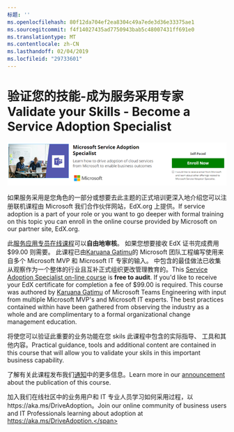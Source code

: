 ```yaml
---
标题: ''
ms.openlocfilehash: 80f12da704ef2ea8304c49a7ede3d36e33375ae1
ms.sourcegitcommit: f4f14027435ad7750943bab5c48007431ff691e0
ms.translationtype: MT
ms.contentlocale: zh-CN
ms.lasthandoff: 02/04/2019
ms.locfileid: "29733601"
---
```

# <a name="validate-your-skills---become-a-service-adoption-specialist"></a><span data-ttu-id="fcc8f-102">验证您的技能-成为服务采用专家</span><span class="sxs-lookup"><span data-stu-id="fcc8f-102">Validate your Skills - Become a Service Adoption Specialist</span></span>

![服务应用专员课程 （英文)](media/champs_sascourse.png)

<span data-ttu-id="fcc8f-104">如果服务采用是您角色的一部分或想要去此主题的正式培训更深入地介绍您可以注册联机课程由 Microsoft 我们合作伙伴网站，EdX.org 上提供。</span><span class="sxs-lookup"><span data-stu-id="fcc8f-104">If service adoption is a part of your role or you want to go deeper with formal training on this topic you can enroll in the online course provided by Microsoft on our partner site, EdX.org.</span></span> 

<span data-ttu-id="fcc8f-p101">此[服务应用专员在线课程](https://aka.ms/AdoptionCert)可以**自由地审核**。 如果您想要接收 EdX 证书完成费用 $99.00 则需要。 此课程已由[Karuana Gatimu](https://linkedin.com/in/karuanagatimu)的 Microsoft 团队工程编写使用来自多个 Microsoft MVP 和 Microsoft IT 专家的输入。 中包含的最佳做法已收集从观察作为一个整体的行业且互补正式组织更改管理教育的。</span><span class="sxs-lookup"><span data-stu-id="fcc8f-p101">This [Service Adoption Specialist on-line course](https://aka.ms/AdoptionCert) is **free to audit**.  If you'd like to receive your EdX certificate for completion a fee of $99.00 is required.  This course was authored by [Karuana Gatimu](https://linkedin.com/in/karuanagatimu) of Microsoft Teams Engineering with input from multiple Microsoft MVP's and Microsoft IT experts.  The best practices contained within have been gathered from observing the industry as a whole and are complimentary to a formal organizational change management education.</span></span>  

<span data-ttu-id="fcc8f-109">将使您可以验证此重要的业务功能在您 skils 此课程中包含的实际指导、 工具和其他内容。</span><span class="sxs-lookup"><span data-stu-id="fcc8f-109">Practical guidance, tools and additional content are contained in this course that will allow you to validate your skils in this important business capability.</span></span>  

<span data-ttu-id="fcc8f-110">了解有关此课程发布我们[通知](https://aka.ms/AdoptionCertAnnouncement)中的更多信息。</span><span class="sxs-lookup"><span data-stu-id="fcc8f-110">Learn more in our [announcement](https://aka.ms/AdoptionCertAnnouncement) about the publication of this course.</span></span> 

<span data-ttu-id="fcc8f-111">加入我们在线社区中的业务用户和 IT 专业人员学习如何采用过程，以https://aka.ms/DriveAdoption。</span><span class="sxs-lookup"><span data-stu-id="fcc8f-111">Join our online community of business users and IT Professionals learning about adoption at https://aka.ms/DriveAdoption.</span></span> 